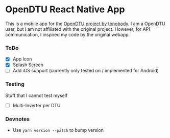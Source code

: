 # OpenDTU React Native App

This is a mobile app for the [OpenDTU project by tbnobody](https://github.com/tbnobody/OpenDTU).
I am a OpenDTU user, but I am not affiliated with the original project. However, for API communication, I inspired my code by the original webapp.

### ToDo
- [x] App Icon
- [x] Splash Screen
- [ ] Add iOS support (currently only tested on / implemented for Android)

### Testing
Stuff that I cannot test myself
- [ ] Multi-Inverter per DTU

### Devnotes
- Use `yarn version --patch` to bump version
